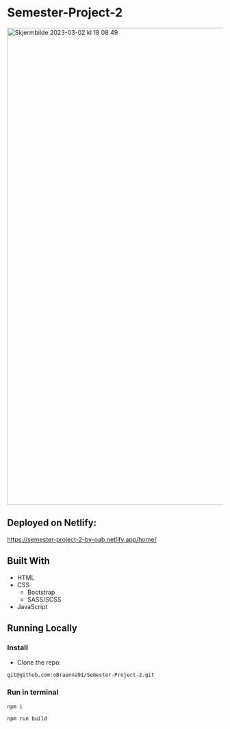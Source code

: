 # Semester-Project-2

<img width="1114" alt="Skjermbilde 2023-03-02 kl  18 08 49" src="https://user-images.githubusercontent.com/95278401/222501459-56bb4bc2-6a9c-4a42-8373-e41de17aca43.png">

## Deployed on Netlify:

https://semester-project-2-by-oab.netlify.app/home/

## Built With
* HTML
* CSS
  - Bootstrap
  - SASS/SCSS
* JavaScript

## Running Locally

### Install

- Clone the repo:

```
git@github.com:oBraenna91/Semester-Project-2.git
```

### Run in terminal

```
npm i
```
```
npm run build
```
